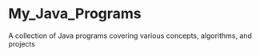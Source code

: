 # My_Java_Programs
A collection of Java programs covering various concepts, algorithms, and projects
